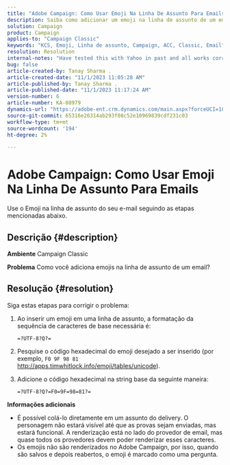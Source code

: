 ```yaml
---
title: "Adobe Campaign: Como Usar Emoji Na Linha De Assunto Para Emails"
description: Saiba como adicionar um emoji na linha de assunto de um email.
solution: Campaign
product: Campaign
applies-to: "Campaign Classic"
keywords: "KCS, Emoji, Linha de assunto, Campaign, ACC, Classic, Email"
resolution: Resolution
internal-notes: "Have tested this with Yahoo in past and all works correctly, but Microsoft Outlook only displays the encoding"
bug: false
article-created-by: Tanay Sharma .
article-created-date: "11/1/2023 11:05:28 AM"
article-published-by: Tanay Sharma .
article-published-date: "11/1/2023 11:17:24 AM"
version-number: 6
article-number: KA-08979
dynamics-url: "https://adobe-ent.crm.dynamics.com/main.aspx?forceUCI=1&pagetype=entityrecord&etn=knowledgearticle&id=dd8ab88c-a678-ee11-8179-6045bd006149"
source-git-commit: 65316e26314ab293f08c52e10969839cdf231c03
workflow-type: tm+mt
source-wordcount: '194'
ht-degree: 2%

---
```


# Adobe Campaign: Como Usar Emoji Na Linha De Assunto Para Emails


Use o Emoji na linha de assunto do seu e-mail seguindo as etapas mencionadas abaixo.

## Descrição {#description}


<b>Ambiente</b>
Campaign Classic

<b>Problema</b>
Como você adiciona emojis na linha de assunto de um email?




## Resolução {#resolution}


Siga estas etapas para corrigir o problema:

1. Ao inserir um emoji em uma linha de assunto, a formatação da sequência de caracteres de base necessária é:

   `=?UTF-8?Q?=`
2. Pesquise o código hexadecimal do emoji desejado a ser inserido (por exemplo, `F0 9F 98 81` http://apps.timwhitlock.info/emoji/tables/unicode).
3. Adicione o código hexadecimal na string base da seguinte maneira:

   `=?UTF-8?Q?=F0=9F=98=81?=`


<b>Informações adicionais </b>

- É possível colá-lo diretamente em um assunto do delivery. O personagem não estará visível até que as provas sejam enviadas, mas estará funcional. A renderização está no lado do provedor de email, mas quase todos os provedores devem poder renderizar esses caracteres.
- Os emojis não são renderizados no Adobe Campaign, por isso, quando são salvos e depois reabertos, o emoji é marcado como uma pergunta.




